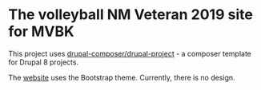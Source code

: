 # The volleyball NM Veteran 2019 site for MVBK 

This project uses [drupal-composer/drupal-project](https://github.com/drupal-composer/drupal-project) - a composer template for Drupal 8 projects.

The [website](http://vet-nm-2019.mvbk.no/) uses the Bootstrap theme. Currently, there is no design.
